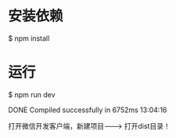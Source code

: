 
# 安装依赖
$ npm install
# 运行
$ npm run dev

 DONE  Compiled successfully in 6752ms                                  13:04:16
 
 打开微信开发客户端，新建项目---> 打开dist目录！

